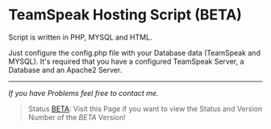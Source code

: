 # TeamSpeak Hosting Script (BETA)

Script is written in PHP, MYSQL and HTML.

Just configure the config.php file with your Database data (TeamSpeak and MYSQL). It's required that you have a configured TeamSpeak Server, a Database and an Apache2 Server.
***
_If you have Problems feel free to contact me._
> Status [BETA](https://github.com/panteLx/teamspeakhostingscript/wiki/Status-(BETA)): Visit this Page if you want to view the Status and Version Number of the _BETA_ Version!
